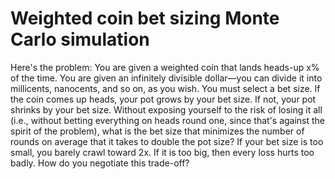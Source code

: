 # Weighted coin bet sizing Monte Carlo simulation

Here's the problem:
You are given a weighted coin that lands heads-up x% of the time. You are given an infinitely divisible dollar—you can divide it into millicents, nanocents, and so on, as you wish. You must select a bet size. If the coin comes up heads, your pot grows by your bet size. If not, your pot shrinks by your bet size. Without exposing yourself to the risk of losing it all (i.e., without betting everything on heads round one, since that's against the spirit of the problem), what is the bet size that minimizes the number of rounds on average that it takes to double the pot size? If your bet size is too small, you barely crawl toward 2x. If it is too big, then every loss hurts too badly. How do you negotiate this trade-off?